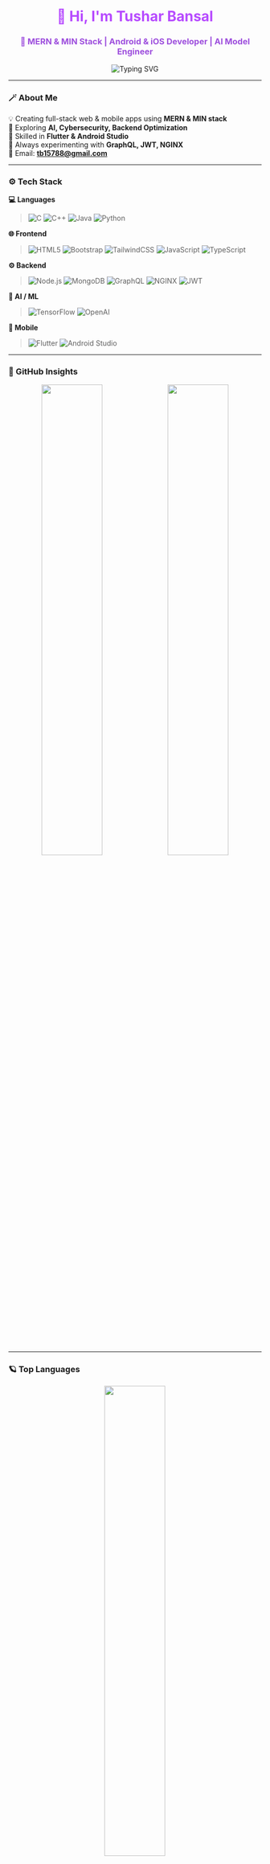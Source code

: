 <!-- ⚡ TUSHAR BANSAL - DARK PURPLE FUTURISTIC GITHUB PROFILE -->

<h1 align="center">
  <span style="color:#b74bff;">👋 Hi, I'm Tushar Bansal</span>
</h1>
<h3 align="center" style="color:#9d4edd;">
  🚀 MERN & MIN Stack | Android & iOS Developer | AI Model Engineer
</h3>

<p align="center">
  <img src="https://readme-typing-svg.herokuapp.com?font=Poppins&size=24&duration=3000&pause=1000&color=B74BFF&center=true&vCenter=true&width=600&lines=Full+Stack+Developer;AI+Model+Engineer;Mobile+App+Developer;Cybersecurity+Explorer;Always+Learning+New+Techs" alt="Typing SVG" />
</p>

---

### 🪄 About Me
💡 Creating full-stack web & mobile apps using **MERN & MIN stack**  
🤖 Exploring **AI, Cybersecurity, Backend Optimization**  
📱 Skilled in **Flutter & Android Studio**  
🧠 Always experimenting with **GraphQL, JWT, NGINX**  
📧 Email: **tb15788@gmail.com**

---

### ⚙️ Tech Stack

**💻 Languages**
> ![C](https://img.shields.io/badge/C-283593?style=for-the-badge&logo=c&logoColor=white)
> ![C++](https://img.shields.io/badge/C++-00599C?style=for-the-badge&logo=cplusplus&logoColor=white)
> ![Java](https://img.shields.io/badge/Java-F89820?style=for-the-badge&logo=openjdk&logoColor=white)
> ![Python](https://img.shields.io/badge/Python-3776AB?style=for-the-badge&logo=python&logoColor=yellow)

**🌐 Frontend**
> ![HTML5](https://img.shields.io/badge/HTML5-E44D26?style=for-the-badge&logo=html5&logoColor=white)
> ![Bootstrap](https://img.shields.io/badge/Bootstrap-563D7C?style=for-the-badge&logo=bootstrap&logoColor=white)
> ![TailwindCSS](https://img.shields.io/badge/TailwindCSS-8A2BE2?style=for-the-badge&logo=tailwind-css&logoColor=white)
> ![JavaScript](https://img.shields.io/badge/JavaScript-F7E018?style=for-the-badge&logo=javascript&logoColor=black)
> ![TypeScript](https://img.shields.io/badge/TypeScript-7C3AED?style=for-the-badge&logo=typescript&logoColor=white)

**⚙️ Backend**
> ![Node.js](https://img.shields.io/badge/Node.js-6EE7B7?style=for-the-badge&logo=node.js&logoColor=black)
> ![MongoDB](https://img.shields.io/badge/MongoDB-4EA94B?style=for-the-badge&logo=mongodb&logoColor=white)
> ![GraphQL](https://img.shields.io/badge/GraphQL-DA70D6?style=for-the-badge&logo=graphql&logoColor=white)
> ![NGINX](https://img.shields.io/badge/NGINX-7C3AED?style=for-the-badge&logo=nginx&logoColor=white)
> ![JWT](https://img.shields.io/badge/JWT-6B21A8?style=for-the-badge&logo=jsonwebtokens&logoColor=white)

**🤖 AI / ML**
> ![TensorFlow](https://img.shields.io/badge/TensorFlow-FF6F00?style=for-the-badge&logo=tensorflow&logoColor=white)
> ![OpenAI](https://img.shields.io/badge/OpenAI-412991?style=for-the-badge&logo=openai&logoColor=white)

**📱 Mobile**
> ![Flutter](https://img.shields.io/badge/Flutter-8B5CF6?style=for-the-badge&logo=flutter&logoColor=white)
> ![Android Studio](https://img.shields.io/badge/Android%20Studio-3DDC84?style=for-the-badge&logo=androidstudio&logoColor=white)

---

### 💫 GitHub Insights

<p align="center">
  <img width="49%" src="https://github-readme-stats.vercel.app/api?username=Vanii0002&show_icons=true&theme=midnight-purple&hide_border=true" />
  <img width="49%" src="https://github-readme-streak-stats.herokuapp.com/?user=Vanii0002&theme=midnight-purple&hide_border=true" />
</p>

---

### 🪐 Top Languages
<p align="center">
  <img width="49%" src="https://github-readme-stats.vercel.app/api/top-langs/?username=Vanii0002&layout=compact&theme=midnight-purple&hide_border=true" />
</p>

---

### 🌌 3D Contribution Graph Animation
<p align="center">
  <img src="https://github.com/Vanii0002/Vanii0002/blob/output/github-contribution-grid-snake.svg" alt="snake animation" />
</p>

---

### 🌐 Connect with Me
<p align="center">
  <a href="mailto:tb15788@gmail.com">
    <img src="https://img.shields.io/badge/Gmail-D14836?style=for-the-badge&logo=gmail&logoColor=white"/>
  </a>
  <a href="https://linkedin.com/in/tushar-bansal">
    <img src="https://img.shields.io/badge/LinkedIn-7C3AED?style=for-the-badge&logo=linkedin&logoColor=white"/>
  </a>
</p>

---

<h3 align="center" style="color:#b74bff;">
✨ “Code. Create. Innovate.”  
💬 Building futuristic apps powered by AI & curiosity.
</h3>

<p align="center">
  <img src="https://raw.githubusercontent.com/andreasbm/readme/master/assets/lines/colored.png" width="100%">
</p>
